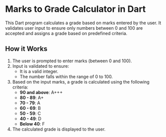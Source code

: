 # Marks to Grade Calculator in Dart

This Dart program calculates a grade based on marks entered by the user. It validates user input to ensure only numbers between 0 and 100 are accepted and assigns a grade based on predefined criteria.

## How it Works

1. The user is prompted to enter marks (between 0 and 100).
2. Input is validated to ensure:
   - It is a valid integer.
   - The number falls within the range of 0 to 100.
3. Based on the input marks, a grade is calculated using the following criteria:
   - **90 and above**: A+++
   - **80 - 89**: A+
   - **70 - 79**: A
   - **60 - 69**: B
   - **50 - 59**: C
   - **40 - 49**: D
   - **Below 40**: F
4. The calculated grade is displayed to the user.
